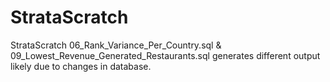 # StrataScratch
StrataScratch
06_Rank_Variance_Per_Country.sql & 09_Lowest_Revenue_Generated_Restaurants.sql generates different output likely due to changes in database.
